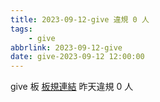 ```yaml
---
title: 2023-09-12-give 違規 0 人
tags:
    - give
abbrlink: 2023-09-12-give
date: give-2023-09-12 12:00:00
---
```

give 板 [板規連結](https://www.ptt.cc/bbs/give/M.1612495900.A.C32.html)
昨天違規 0 人
